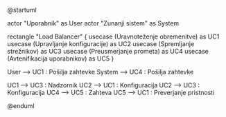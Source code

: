 @startuml


actor "Uporabnik" as User
actor "Zunanji sistem" as System


rectangle "Load Balancer" {
  usecase (Uravnoteženje obremenitve) as UC1
  usecase (Upravljanje konfiguracije) as UC2
  usecase (Spremljanje strežnikov) as UC3
  usecase (Preusmerjanje prometa) as UC4
  usecase (Avtenifikacija uporabnikov) as UC5
}


User --> UC1 : Pošilja zahtevke
System --> UC4 : Pošilja zahtevke


UC1 --> UC3 : Nadzornik
UC2 --> UC1 : Konfiguracija
UC2 --> UC3 : Konfiguracija
UC4 --> UC5 : Zahteva
UC5 --> UC1 : Preverjanje pristnosti


@enduml


